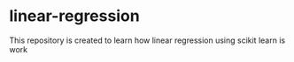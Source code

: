 # linear-regression
This repository is created to learn how linear regression using scikit learn is work
